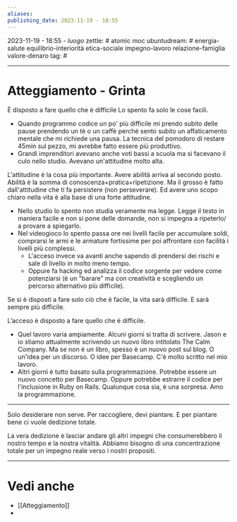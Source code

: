 ```yaml
---
aliases: 
publishing_date: 2023-11-19 - 18:55
---
```

2023-11-19 - 18:55 - *luogo*
zettle: # atomic moc
ubuntudream: # energia-salute equilibrio-interiorità etica-sociale impegno-lavoro relazione-famiglia valore-denaro 
tag: #

---
# Atteggiamento - Grinta
È disposto a fare quello che è difficile
Lo spento fa solo le cose facili.
- Quando programmo codice un po' più difficile mi prendo subito delle pause prendendo un tè o un caffè perché sento subito un affaticamento mentale che mi richiede una pausa. La tecnica del pomodoro di restare 45min sul pezzo, mi avrebbe fatto essere più produttivo.
- Grandi imprenditori avevano anche voti bassi a scuola ma si facevano il culo nello studio. Avevano un'attitudine molto alta. 

L'attitudine è la cosa più importante. Avere abilità arriva al secondo posto. 
Abilità è la somma di conoscenza+pratica+ripetizione. Ma il grosso è fatto dall'attitudine che ti fa persistere (non perseverare).
Ed avere uno scopo chiaro nella vita è alla base di una forte attitudine.

- Nello studio lo spento non studia veramente ma legge. Legge il testo in maniera facile e non si pone delle domande, non si impegna a ripeterlo/ a provare a spiegarlo.
- Nel videogioco lo spento passa ore nei livelli facile per accumulare soldi, comprarsi le armi e le armature fortissime per poi affrontare con facilità i livelli più complessi. 
	- L'acceso invece va avanti anche sapendo di prendersi dei rischi e sale di livello in molto meno tempo. 
	- Oppure fa hacking ed analizza il codice sorgente per vedere come potenziarsi (è un "barare" ma con creatività e scegliendo un percorso alternativo più difficile).

Se si è disposti a fare solo ciò che è facile, la vita sarà difficile. E sarà sempre più difficile.

L’acceso è disposto a fare quello che è difficile. 
- Quel lavoro varia ampiamente. Alcuni giorni si tratta di scrivere. Jason e io stiamo attualmente scrivendo un nuovo libro intitolato The Calm Company. Ma se non è un libro, spesso è un nuovo post sul blog. O un'idea per un discorso. O idee per Basecamp. C'è molto scritto nel mio lavoro.
- Altri giorni è tutto basato sulla programmazione. Potrebbe essere un nuovo concetto per Basecamp. Oppure potrebbe estrarre il codice per l'inclusione in Ruby on Rails. Qualunque cosa sia, è una sorpresa. Amo la programmazione.

---
Solo desiderare non serve. Per raccogliere, devi piantare. E per piantare bene ci vuole dedizione totale.

La vera dedizione è lasciar andare gli altri impegni che consumerebbero il nostro tempo e la nostra vitalità. Abbiamo bisogno di una concentrazione totale per un impegno reale verso i nostri propositi.



---
# Vedi anche
- [[Atteggiamento]]
- 